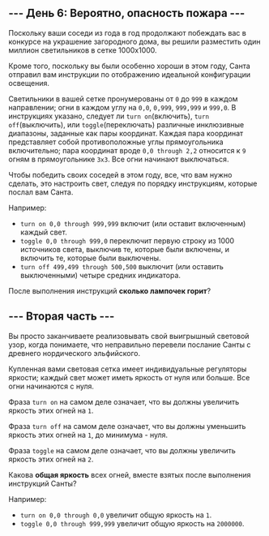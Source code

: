 ## --- День 6: Вероятно, опасность пожара ---

Поскольку ваши соседи из года в год продолжают побеждать вас в конкурсе на украшение загородного дома, вы решили разместить один миллион светильников в сетке 1000x1000.

Кроме того, поскольку вы были особенно хороши в этом году, Санта отправил вам инструкции по отображению идеальной конфигурации освещения.

Светильники в вашей сетке пронумерованы от `0` до `999` в каждом направлении; огни в каждом углу на `0,0`, `0,999`, `999,999` и `999,0`. В инструкциях указано, следует ли `turn on`(включить), `turn off`(выключить), или `toggle`(переключать) различные инклюзивные диапазоны, заданные как пары координат. Каждая пара координат представляет собой противоположные углы прямоугольника включительно; пара координат вроде `0,0 through 2,2` относится к `9` огням в прямоугольнике `3x3`. Все огни начинают выключаться.

Чтобы победить своих соседей в этом году, все, что вам нужно сделать, это настроить свет, следуя по порядку инструкциям, которые послал вам Санта.

Например:

* `turn on 0,0 through 999,999` включит (или оставит включенным) каждый свет.
* `toggle 0,0 through 999,0` переключит первую строку из 1000 источников света, выключив те, которые были включены, и включить те, которые были выключены.
* `turn off 499,499 through 500,500` выключит (или оставить выключенными) четыре средних индикатора.

После выполнения инструкций **сколько лампочек горит**?

## --- Вторая часть ---

Вы просто заканчиваете реализовывать свой выигрышный световой узор, когда понимаете, что неправильно перевели послание Санты с древнего нордического эльфийского.

Купленная вами световая сетка имеет индивидуальные регуляторы яркости; каждый свет может иметь яркость от нуля или больше. Все огни начинаются с нуля.

Фраза `turn on` на самом деле означает, что вы должны увеличить яркость этих огней на `1`.

Фраза `turn off` на самом деле означает, что вы должны уменьшить яркость этих огней на `1`, до минимума - нуля.

Фраза `toggle` на самом деле означает, что вы должны увеличить яркость этих огней на `2`.

Какова **общая яркость** всех огней, вместе взятых после выполнения инструкций Санты?

Например:

* `turn on 0,0 through 0,0` увеличит общую яркость на `1`.
* `toggle 0,0 through 999,999` увеличит общую яркость на `2000000`.
